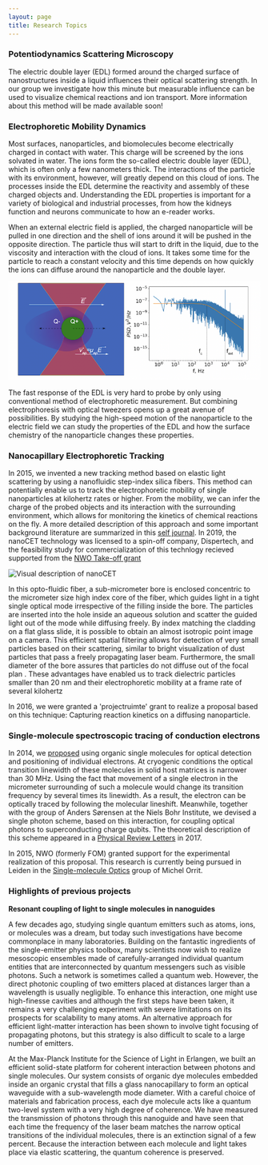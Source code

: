 ```yaml
---
layout: page
title: Research Topics
---
```



### Potentiodynamics Scattering Microscopy
The electric double layer (EDL) formed around the charged surface of nanostructures inside a liquid influences their optical scattering strength. In our group we investigate how this minute but measurable influence can be used to visualize chemical reactions and ion transport. More information about this method will be made available soon!

### Electrophoretic Mobility Dynamics
Most surfaces, nanoparticles, and biomolecules become electrically charged in contact with water. This charge will be screened by the ions solvated in water. The ions form the so-called electric double layer (EDL), which is often only a few nanometers thick. The interactions of the particle with its environment, however, will greatly depend on this cloud of ions. The processes inside the EDL determine the reactivity and assembly of these charged objects and. Understanding the EDL properties is important for a variety of biological and industrial processes, from how the kidneys function and neurons communicate to how an e-reader works.

When an external electric field is applied, the charged nanoparticle will be pulled in one direction and the shell of ions around it will be pushed in the opposite direction. The particle thus will start to drift in the liquid, due to the viscosity and interaction with the cloud of ions. It takes some time for the particle to reach a constant velocity and this time depends on how quickly the ions can diffuse around the nanoparticle and the double layer.

![Electrophoresis in an optical trap](./images/electrophoretic_trap.png)

The fast response of the EDL is very hard to probe by only using conventional method of electrophoretic measurement. But combining electrophoresis with optical tweezers opens up a great avenue of possibilities. By studying the high-speed motion of the nanoparticle to the electric field we can study the properties of the EDL and how the surface chemistry of the nanoparticle changes these properties.

### Nanocapillary Electrophoretic Tracking
In 2015, we invented a new tracking method based on elastic light scattering by using a nanofluidic step-index silica fibers. This method can potentially enable us to track the electrophoretic mobility of single nanoparticles at kilohertz rates or higher. From the mobility, we can infer the charge of the probed objects and its interaction with the surrounding environment, which allows for monitoring the kinetics of chemical reactions on the fly. A more detailed description of this approach and some important background literature are summarized in this [self journal](http://www.sjscience.org/memberPage?uId=148&jId=10#journal). In 2019, the nanoCET technology was licensed to a spin-off company, Dispertech, and the feasibility study for commercialization of this technlogy recieved supported from the [NWO Take-off grant](https://www.nwo.nl/onderzoek-en-resultaten/programmas/take-off/toekenningen/2018/2018-17466)

![Visual description of nanoCET](./images/nanoCET.png)

In this opto-fluidic fiber, a sub-micrometer bore is enclosed concentric to the micrometer size high index core of the fiber, which guides light in a tight single optical mode irrespective of the filling inside the bore. The particles are inserted into the hole inside an aqueous solution and scatter the guided light out of the mode while diffusing freely. By index matching the cladding on a flat glass slide, it is possible to obtain an almost isotropic point image on a camera. This efficient spatial filtering allows for detection of very small particles based on their scattering, similar to bright visualization of dust particles that pass a freely propagating laser beam. Furthermore, the small diameter of the bore assures that particles do not diffuse out of the focal plan . These advantages have enabled us to track dielectric particles smaller than 20 nm and their electrophoretic mobility at a frame rate of several kilohertz

In 2016, we were granted a 'projectruimte' grant to realize a proposal based on this technique: Capturing reaction kinetics on a diffusing nanoparticle.

### Single-molecule spectroscopic tracing of conduction electrons
In 2014, we [proposed](http://journals.aps.org/prb/abstract/10.1103/PhysRevB.90.205405) using organic single molecules for optical detection and positioning of individual electrons. At cryogenic conditions the optical transition linewidth of these molecules in solid host matrices is narrower than 30 MHz. Using the fact that movement of a single electron in the micrometer surrounding of such a molecule would change its transition frequency by several times its linewidth. As a result, the electron can be optically traced by following the molecular lineshift. Meanwhile, together with the group of Anders Sørensen at the Niels Bohr Institute, we devised a single photon scheme, based on this interaction, for coupling optical photons to superconducting charge qubits. The theoretical description of this scheme appeared in a [Physical Review Letters](https://journals.aps.org/prl/abstract/10.1103/PhysRevLett.118.140501) in 2017.

In 2015, NWO \(formerly FOM\) granted support for the experimental realization of this proposal. This research is currently being pursued in Leiden in the [Single-molecule Optics](http://www.single-molecule.nl) group of Michel Orrit.

### Highlights of previous projects

__Resonant coupling of light to single molecules in nanoguides__

A few decades ago, studying single quantum emitters such as atoms, ions, or molecules was a dream, but today such investigations have become commonplace in many laboratories. Building on the fantastic ingredients of the single-emitter physics toolbox, many scientists now wish to realize mesoscopic ensembles made of carefully-arranged individual quantum entities that are interconnected by quantum messengers such as visible photons. Such a network is sometimes called a quantum web. However, the direct photonic coupling of two emitters placed at distances larger than a wavelength is usually negligible. To enhance this interaction, one might use high-finesse cavities and although the first steps have been taken, it remains a very challenging experiment with severe limitations on its prospects for scalability to many atoms. An alternative approach for efficient light-matter interaction has been shown to involve tight focusing of propagating photons, but this strategy is also difficult to scale to a large number of emitters.

At the Max-Planck Institute for the Science of Light in Erlangen, we built an efficient solid-state platform for coherent interaction between photons and single molecules. Our system consists of organic dye molecules embedded inside an organic crystal that fills a glass nanocapillary to form an optical waveguide with a sub-wavelength mode diameter. With a careful choice of materials and fabrication process, each dye molecule acts like a quantum two-level system with a very high degree of coherence. We have measured the transmission of photons through this nanoguide and have seen that each time the frequency of the laser beam matches the narrow optical transitions of the individual molecules, there is an extinction signal of a few percent. Because the interaction between each molecule and light takes place via elastic scattering, the quantum coherence is preserved. 
